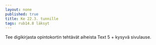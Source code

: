 ```yaml
---
layout: none
published: true
title: Ke 22.3. tunnille
tags: rub14.8 läksyt
---
```

Tee digikirjasta opintokortin tehtävät aiheista Text 5 + kysyvä sivulause.